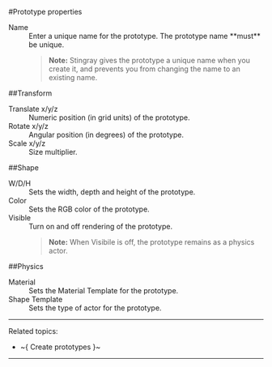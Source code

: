 ﻿#Prototype properties

<dl>

<dt>Name</dt>

<dd>Enter a unique name for the prototype. The prototype name **must** be unique.

  > **Note:** Stingray gives the prototype a unique name when you create it, and prevents you from changing the name to an existing name.

</dd>

</dl>

##Transform

<dl>

<dt>Translate x/y/z</dt>
<dd>Numeric position (in grid units) of the prototype.</dd>

<dt>Rotate x/y/z</dt>
<dd>Angular position (in degrees) of the prototype.</dd>

<dt>Scale x/y/z</dt>
<dd>Size multiplier.</dd>

##Shape

<dt>W/D/H</dt>
<dd>Sets the width, depth and height of the prototype.</dd>

<dt>Color<dt>
<dd>Sets the RGB color of the prototype.</dd>

<dt>Visible</dt>
<dd>Turn on and off rendering of the prototype.

  > **Note:** When Visibile is off, the prototype remains as a physics actor.

</dd>

</dl>

##Physics

 <dl>
 <dt>Material</dt>
 <dd>Sets the Material Template for the prototype.</dd>

 <dt>Shape Template</dt>
 <dd>Sets the type of actor for the prototype.</dd>


</dl>

---
Related topics:
-	~{ Create prototypes }~
---
